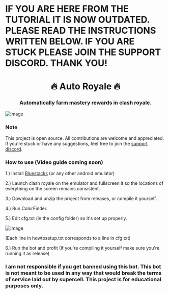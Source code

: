 # IF YOU ARE HERE FROM THE TUTORIAL IT IS NOW OUTDATED. PLEASE READ THE INSTRUCTIONS WRITTEN BELOW. IF YOU ARE STUCK PLEASE JOIN THE SUPPORT DISCORD. THANK YOU!

<h1 align="center">🔥 Auto Royale 🔥</h1>
<h3 align="center">Automatically farm mastery rewards in clash royale.</h3> 

![image](https://user-images.githubusercontent.com/67329371/166226597-b2dfaaea-f59e-42b5-a562-28f4419ed152.png)

### Note
This project is open source. All contributions are welcome and appreciated. If you're stuck or have any suggestions, feel free to join the [support discord](https://discord.gg/AYjvBSNrrn).

### How to use (Video guide coming soon)
1.) Install [Bluestacks](https://www.bluestacks.com/) (or any other android emulator)

2.) Launch clash royale on the emulator and fullscreen it so the locations of everything on the screen remains consistent.

3.) Download and unzip the project from releases, or compile it yourself.

4.) Run ColorFinder.

5.) Edit cfg.txt (in the config folder) so it's set up properly.

![image](https://user-images.githubusercontent.com/67329371/166225648-8415d7d4-072f-4093-80cd-847238d84962.png)

(Each line in howtosetup.txt corresponds to a line in cfg.txt)

6.) Run the bot and profit (If you're compiling it yourself make sure you're running it as release)

### I am not responsible if you get banned using this bot. This bot is not meant to be used in any way that would break the terms of service laid out by supercell. This project is for educational purposes only.
